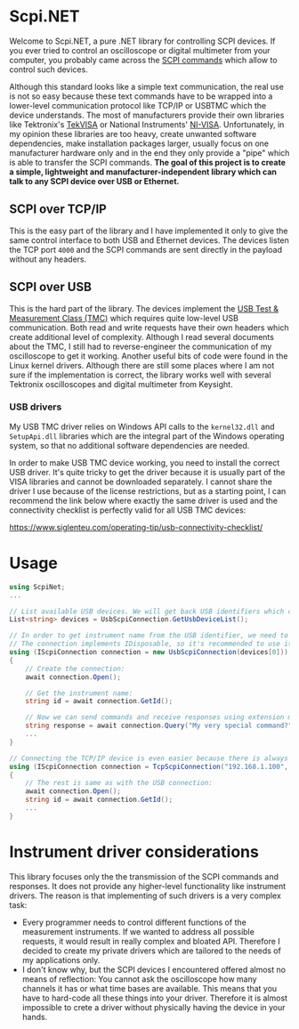 # Scpi.NET

Welcome to Scpi.NET, a pure .NET library for controlling SCPI devices. If you ever tried to control
an oscilloscope or digital multimeter from your computer, you probably came across the
[SCPI commands](https://en.wikipedia.org/wiki/Standard_Commands_for_Programmable_Instruments)
which allow to control such devices.

Although this standard looks like a simple text communication, the real use is not so easy because these
text commands have to be wrapped into a lower-level communication protocol like TCP/IP or USBTMC which the device
understands. The most of manufacturers provide their own libraries like Tektronix's
[TekVISA](https://www.tek.com/en/support/software/driver/tekvisa-connectivity-software-v411)
or National Instruments' [NI-VISA](https://www.ni.com/en/support/downloads/drivers/download.ni-visa.html#484351).
Unfortunately, in my opinion these libraries are too heavy, create unwanted software dependencies,
make installation packages larger, usually focus on one manufacturer hardware only and in the end they
only provide a "pipe" which is able to transfer the SCPI commands. **The goal of this project is to create a simple, lightweight and manufacturer-independent library which can talk to any SCPI device over USB or Ethernet.**

## SCPI over TCP/IP

This is the easy part of the library and I have implemented it only to give the same control interface
to both USB and Ethernet devices. The devices listen the TCP port `4000` and the SCPI commands are sent
directly in the payload without any headers.

## SCPI over USB

This is the hard part of the library. The devices implement the
[USB Test & Measurement Class (TMC)](https://www.usb.org/document-library/test-measurement-class-specification)
which requires quite low-level USB communication. Both read and write requests have their own headers which
create additional level of complexity. Although I read several documents about the TMC, I still had to
reverse-engineer the communication of my oscilloscope to get it working. Another useful bits of code
were found in the Linux kernel drivers. Although there are still some places where I am not sure if the
implementation is correct, the library works well with several Tektronix oscilloscopes and digital multimeter
from Keysight.

### USB drivers

My USB TMC driver relies on Windows API calls to the `kernel32.dll` and `SetupApi.dll` libraries which are
the integral part of the Windows operating system, so that no additional software dependencies are needed.

In order to make USB TMC device working, you need to install the correct USB driver. It's quite tricky to get
the driver because it is usually part of the VISA libraries and cannot be downloaded separately. I cannot share
the driver I use because of the license restrictions, but as a starting point, I can recommend the link below
where exactly the same driver is used and the connectivity checklist is perfectly valid for all USB TMC devices: 

https://www.siglenteu.com/operating-tip/usb-connectivity-checklist/

# Usage

```csharp
using ScpiNet;
...

// List available USB devices. We will get back USB identifiers which can be used to open the device.
List<string> devices = UsbScpiConnection.GetUsbDeviceList();

// In order to get instrument name from the USB identifier, we need to open the device and ask it for the name.
// The connection implements IDisposable, so it's recommended to use it in the using block.
using (IScpiConnection connection = new UsbScpiConnection(devices[0]))
{
	// Create the connection:
	await connection.Open();

	// Get the instrument name:
	string id = await connection.GetId();

	// Now we can send commands and receive responses using extension methods defined in the `ScpiConnectionExtensions` class:
	string response = await connection.Query("My very special command?");
	...
}

// Connecting the TCP/IP device is even easier because there is always one device listening on the port 4000:
using (IScpiConnection connection = TcpScpiConnection("192.168.1.100", 4000))
{
	// The rest is same as with the USB connection:
	await connection.Open();
	string id = await connection.GetId();
	...
}
```

# Instrument driver considerations

This library focuses only the the transmission of the SCPI commands and responses. It does not provide
any higher-level functionality like instrument drivers. The reason is that implementing of such drivers
is a very complex task:

- Every programmer needs to control different functions of the measurement instruments. If we wanted to
  address all possible requests, it would result in really complex and bloated API. Therefore I decided
  to create my private drivers which are tailored to the needs of my applications only.
- I don't know why, but the SCPI devices I encountered offered almost no means of reflection: You cannot
  ask the oscilloscope how many channels it has or what time bases are available. This means that you
  have to hard-code all these things into your driver. Therefore it is almost impossible to crete a driver
  without physically having the device in your hands.
